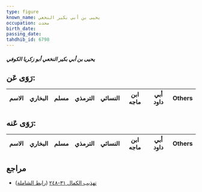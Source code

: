 ```yaml
---
type: figure
known_name: يحيى بن أبي بكير النخعي
occupation: محدث
birth_date:
passing_date:
tahdhib_id: 6798
---
```

##### يحيى بن أبي بكير النخعي أبو زكريا الكوفي

## رَوَى عَن:
| الاسم | البخاري | مسلم | الترمذي | النسائي | ابن ماجه | أبي داود | Others |
| ----- | ------- | ---- | ------- | ------- | -------- | -------- | ------ |
## رَوَى عَنه:
| الاسم | البخاري | مسلم | الترمذي | النسائي | ابن ماجه | أبي داود | Others |
| ----- | ------- | ---- | ------- | ------- | -------- | -------- | ------ |
## مراجع
- [تهذيب الكمال ٣١-٢٤٨](obsidian://open?vault=Tahdhib-al-Kamal&file=Figures/٦٧٩٨-يحيى%20بن%20أبي%20بكير%20النخعي%20أبو%20زكريا%20الكوفي) ([رابط الشاملة](https://shamela.ws/book/3722/16796))